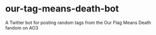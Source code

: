 # our-tag-means-death-bot

A Twitter bot for posting random tags from the Our Flag Means Death fandom on AO3
